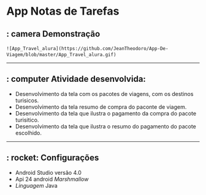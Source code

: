 # App Notas de Tarefas

## : camera Demonstração
    
    ![App_Travel_alura](https://github.com/JeanTheodoro/App-De-Viagem/blob/master/App_Travel_alura.gif)
_______________
## : computer Atividade desenvolvida:

* Desenvolvimento da tela com os pacotes de viagens, com os destinos turisicos.
* Desenvolvimento da tela resumo de compra do paconte de viagem.
* Desenvolvimento da tela que ilustra o pagamento da compra do pacote turisitico.
* Desenvolvimento da tela que ilustra o resumo do pagamento do pacote escolhido.

_______________
## : rocket: Configurações

* Android Studio versâo 4.0
* Api 24 android _Marshmallow_
* _Linguagem_ Java
